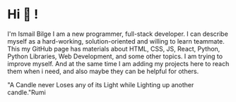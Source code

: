 # Hi 👋 !
I'm Ismail Bilge
I am a new programmer, full-stack developer. I can describe myself as a hard-working, solution-oriented and willing to learn teammate.
This my GitHub page has materials about HTML, CSS, JS, React, Python, Python Libraries, Web Development, and some other topics. I am trying to improve myself. And at the same time I am adding my projects here to reach them when i need, and also maybe they can be helpful for others.


"A Candle never Loses any of its Light while Lighting up another candle."Rumi
